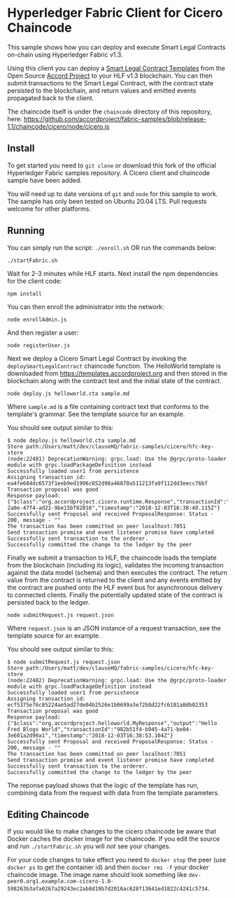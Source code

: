 # Hyperledger Fabric Client for Cicero Chaincode

This sample shows how you can deploy and execute Smart Legal Contracts on-chain using Hyperledger Fabric v1.3.

Using this client you can deploy a [Smart Legal Contract Templates](https://templates.accordproject.org) from the Open Source [Accord Project](https://accordproject.org) to your HLF v1.3 blockchain. You can then submit transactions to the Smart Legal Contract, with the contract state persisted to the blockchain, and return values and emitted events propagated back to the client.

The chaincode itself is under the `chaincode` directory of this repository, here: https://github.com/accordproject/fabric-samples/blob/release-1.1/chaincode/cicero/node/cicero.js

## Install

To get started you need to `git clone` or download this fork of the official Hyperledger Fabric samples repository. A Cicero client and chaincode sample have been added.

You will need up to date versions of `git` and `node` for this sample to work. The sample has only been tested on Ubuntu 20.04 LTS. Pull requests welcome for other platforms.

## Running

You can simply run the script:
``` ./enroll.sh ``` 
OR run the commands below:


```
./startFabric.sh
```

Wait for 2-3 minutes while HLF starts. Next install the npm dependencies for the client code:

```
npm install
```

You can then enroll the administrator into the network:

```
node enrollAdmin.js
```

And then register a user:

```
node registerUser.js
```

Next we deploy a Cicero Smart Legal Contract by invoking the `deploySmartLegalContract` chaincode function. 
The HelloWorld template is downloaded from https://templates.accordproject.org and then stored in the blockchain along 
with the contract text and the initial state of the contract.

```
node deploy.js helloworld.cta sample.md
```

Where `sample.md` is a file containing contract text that conforms to the template's grammar. See the template source for an example.

You should see output similar to this:

```
$ node deploy.js helloworld.cta sample.md
Store path:/Users/matt/dev/clauseHQ/fabric-samples/cicero/hfc-key-store
(node:22481) DeprecationWarning: grpc.load: Use the @grpc/proto-loader module with grpc.loadPackageDefinition instead
Successfully loaded user1 from persistence
Assigning transaction_id:  ea4fe684dc6573f1eeb9ed1996c652d98a46870a511213fa9f112dd3eecc76bf
Transaction proposal was good
Response payload: {"$class":"org.accordproject.cicero.runtime.Response","transactionId":"761df52f-2a0e-47f4-ad21-9be15bf82016","timestamp":"2018-12-03T16:38:40.115Z"}
Successfully sent Proposal and received ProposalResponse: Status - 200, message - ""
The transaction has been committed on peer localhost:7051
Send transaction promise and event listener promise have completed
Successfully sent transaction to the orderer.
Successfully committed the change to the ledger by the peer
```

Finally we submit a transaction to HLF, the chaincode loads the template from the blockchain (including its logic), validates the incoming transaction against the data model (schema) and then executes the contract. The return value from the contract is returned to the client and any events emitted by the contract are pushed onto the HLF event bus for asynchronous delivery to connected clients. Finally the potentially updated state of the contract is persisted back to the ledger.

```
node submitRequest.js request.json
```

Where `request.json` is an JSON instance of a request transaction, see the template source for an example.

You should see output similar to this:

```
$ node submitRequest.js request.json
Store path:/Users/matt/dev/clauseHQ/fabric-samples/cicero/hfc-key-store
(node:22482) DeprecationWarning: grpc.load: Use the @grpc/proto-loader module with grpc.loadPackageDefinition instead
Successfully loaded user1 from persistence
Assigning transaction_id:  ecf5375e76c85224ae5ad27de04b2526e1b0699a3e72b8d22fc6101a8db02353
Transaction proposal was good
Response payload: {"$class":"org.accordproject.helloworld.MyResponse","output":"Hello Fred Blogs World","transactionId":"982b51f4-b945-4a71-be04-3e601a2d90a1","timestamp":"2018-12-03T16:38:53.104Z"}
Successfully sent Proposal and received ProposalResponse: Status - 200, message - ""
The transaction has been committed on peer localhost:7051
Send transaction promise and event listener promise have completed
Successfully sent transaction to the orderer.
Successfully committed the change to the ledger by the peer
```

The reponse payload shows that the logic of the template has run, combining data from the request with data from the template parameters.

## Editing Chaincode

If you would like to make changes to the cicero chaincode be aware that Docker caches the docker image for the chaincode. If you edit the source and run `./startFabric.sh` you will *not* see your changes.

For your code changes to take effect you need to `docker stop` the peer (use `docker ps` to get the container id) and then `docker rmi -f` your docker chaincode image. The image name should look something like `dev-peer0.org1.example.com-cicero-1.0-598263b3afa0267a29243ec2ab8d19b7d2016ac628f13641ed1822c4241c5734`.
